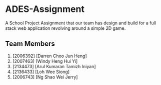 # ADES-Assignment
A School Project Assignment that our team has design and build for a full stack web application revolving around a simple 2D game.

## Team Members
1. [2006392] [Darren Choo Jun Heng]
2. [2007463] [Windy Heng Hui Yi]
3. [2134473] [Arul Kumaran Tamizh Iniyan]
4. [2136433] [Loh Wee Siong]
5. [2006743] [Ng Shao Wei Jerry]

